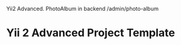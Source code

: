 Yii2 Advanced. PhotoAlbum in backend /admin/photo-album

Yii 2 Advanced Project Template
===============================
